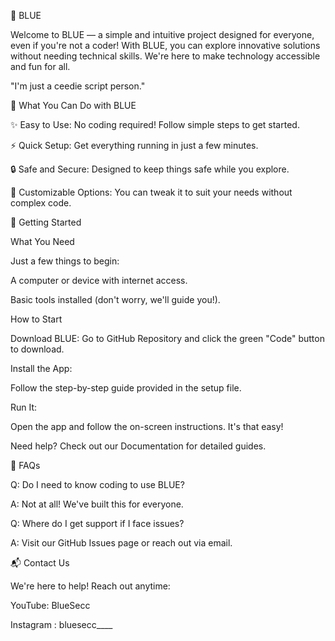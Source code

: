 🌊 BLUE



Welcome to BLUE — a simple and intuitive project designed for everyone, even if you're not a coder! With BLUE, you can explore innovative solutions without needing technical skills. We're here to make technology accessible and fun for all.

"I'm just a ceedie script person."

🌟 What You Can Do with BLUE

✨ Easy to Use: No coding required! Follow simple steps to get started.

⚡ Quick Setup: Get everything running in just a few minutes.

🔒 Safe and Secure: Designed to keep things safe while you explore.

🔧 Customizable Options: You can tweak it to suit your needs without complex code.

🚀 Getting Started

What You Need

Just a few things to begin:

A computer or device with internet access.

Basic tools installed (don't worry, we'll guide you!).

How to Start

Download BLUE:
Go to GitHub Repository and click the green "Code" button to download.

Install the App:

Follow the step-by-step guide provided in the setup file.

Run It:

Open the app and follow the on-screen instructions. It's that easy!

Need help? Check out our Documentation for detailed guides.

📖 FAQs

Q: Do I need to know coding to use BLUE?

A: Not at all! We've built this for everyone.

Q: Where do I get support if I face issues?

A: Visit our GitHub Issues page or reach out via email.

📬 Contact Us

We're here to help! Reach out anytime:

YouTube: BlueSecc 

Instagram : bluesecc____

